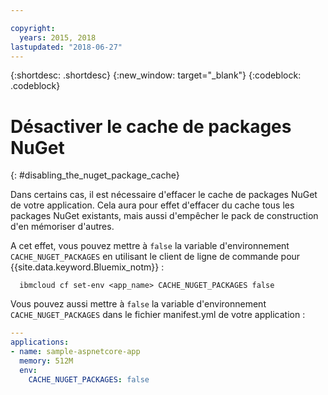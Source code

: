 ```yaml
---

copyright:
  years: 2015, 2018
lastupdated: "2018-06-27"
---
```


{:shortdesc: .shortdesc}
{:new_window: target="_blank"}
{:codeblock: .codeblock}

# Désactiver le cache de packages NuGet
{: #disabling_the_nuget_package_cache}

Dans certains cas, il est nécessaire d'effacer le cache de packages NuGet de votre application.  Cela aura pour effet d'effacer du cache tous les packages NuGet existants, mais aussi d'empêcher le pack de construction d'en mémoriser d'autres.

A cet effet, vous pouvez mettre à `false` la variable d'environnement `CACHE_NUGET_PACKAGES` en utilisant le client de ligne de commande pour {{site.data.keyword.Bluemix_notm}} :

```shell
  ibmcloud cf set-env <app_name> CACHE_NUGET_PACKAGES false
```

Vous pouvez aussi mettre à `false` la variable d'environnement `CACHE_NUGET_PACKAGES` dans le fichier manifest.yml de votre application :

```yml
---
applications:
- name: sample-aspnetcore-app
  memory: 512M
  env:
    CACHE_NUGET_PACKAGES: false
```
